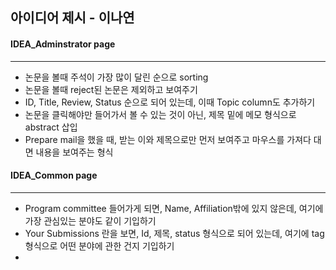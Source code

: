 ## 아이디어 제시 - 이나연

#### IDEA_Adminstrator page

------

* 논문을 볼때 주석이 가장 많이 달린 순으로 sorting
* 논문을 볼때 reject된 논문은 제외하고 보여주기
* ID, Title, Review, Status 순으로 되어 있는데, 이때 Topic column도 추가하기
* 논문을 클릭해야만 들어가서 볼 수 있는 것이 아닌, 제목 밑에 메모 형식으로 abstract 삽입
* Prepare mail을 했을 때, 받는 이와 제목으로만 먼저 보여주고 마우스를 가져다 대면 내용을 보여주는 형식



#### IDEA_Common page

------

* Program committee 들어가게 되면, Name, Affiliation밖에 있지 않은데, 여기에 가장 관심있는 분야도 같이 기입하기
* Your Submissions 란을 보면, Id, 제목, status 형식으로 되어 있는데, 여기에 tag 형식으로 어떤 분야에 관한 건지 기입하기
* 